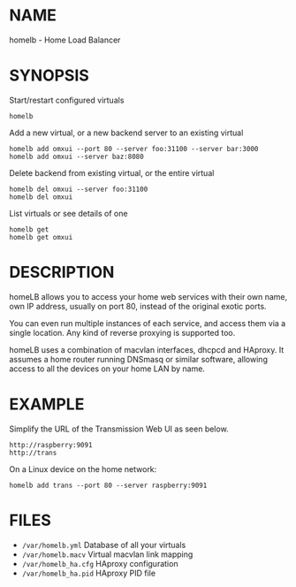 # NAME

homelb - Home Load Balancer

# SYNOPSIS

Start/restart configured virtuals

    homelb

Add a new virtual, or a new backend server to an existing virtual

    homelb add omxui --port 80 --server foo:31100 --server bar:3000
    homelb add omxui --server baz:8080

Delete backend from existing virtual, or the entire virtual

    homelb del omxui --server foo:31100
    homelb del omxui

List virtuals or see details of one

    homelb get
    homelb get omxui

# DESCRIPTION

homeLB allows you to access your home web services with their own name,
own IP address, usually on port 80, instead of the original exotic ports.

You can even run multiple instances of each service, and access them
via a single location. Any kind of reverse proxying is supported too.

homeLB uses a combination of macvlan interfaces, dhcpcd and HAproxy.
It assumes a home router running DNSmasq or similar software,
allowing access to all the devices on your home LAN by name.

# EXAMPLE

Simplify the URL of the Transmission Web UI as seen below.

    http://raspberry:9091
    http://trans

On a Linux device on the home network:

    homelb add trans --port 80 --server raspberry:9091

# FILES

* `/var/homelb.yml` Database of all your virtuals
* `/var/homelb.macv` Virtual macvlan link mapping
* `/var/homelb_ha.cfg` HAproxy configuration
* `/var/homelb_ha.pid` HAproxy PID file
